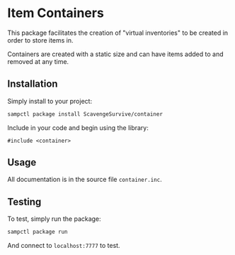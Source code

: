 # Item Containers

This package facilitates the creation of "virtual inventories" to be created in order to store items in.

Containers are created with a static size and can have items added to and removed at any time.

## Installation

Simply install to your project:

```bash
sampctl package install ScavengeSurvive/container
```

Include in your code and begin using the library:

```pawn
#include <container>
```

## Usage

All documentation is in the source file `container.inc`.

## Testing

To test, simply run the package:

```bash
sampctl package run
```

And connect to `localhost:7777` to test.
